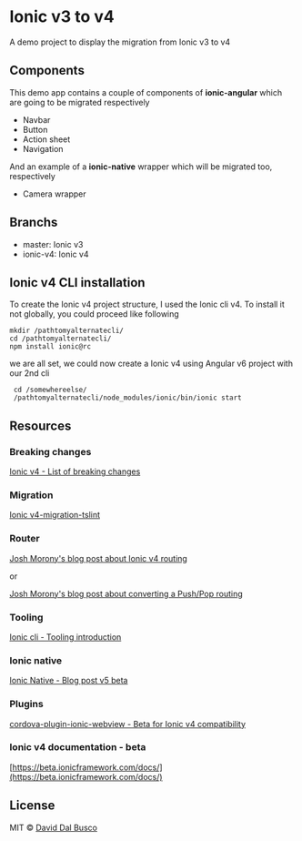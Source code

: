# Ionic v3 to v4

A demo project to display the migration from Ionic v3 to v4

## Components

This demo app contains a couple of components of **ionic-angular** which are going to be migrated respectively

* Navbar
* Button
* Action sheet
* Navigation

And an example of a **ionic-native** wrapper which will be migrated too, respectively

* Camera wrapper 

## Branchs

* master: Ionic v3
* ionic-v4: Ionic v4

## Ionic v4 CLI installation

To create the Ionic v4 project structure, I used the Ionic cli v4. To install it not globally, you could proceed like following

    mkdir /pathtomyalternatecli/
    cd /pathtomyalternatecli/
    npm install ionic@rc

we are all set, we could now create a Ionic v4 using Angular v6 project with our 2nd cli
                
     cd /somewhereelse/
     /pathtomyalternatecli/node_modules/ionic/bin/ionic start 

## Resources

### Breaking changes

[Ionic v4 - List of breaking changes](https://github.com/ionic-team/ionic/blob/master/angular/BREAKING.md)

### Migration

[Ionic v4-migration-tslint](https://github.com/ionic-team/v4-migration-tslint)

### Router

[Josh Morony's blog post about Ionic v4 routing](https://www.joshmorony.com/using-angular-routing-with-ionic-4/)

or

[Josh Morony's blog post about converting a Push/Pop routing](https://www.joshmorony.com/converting-ionic-3-push-pop-navigation-to-angular-routing-in-ionic-4/)

### Tooling

[Ionic cli - Tooling introduction](https://github.com/ionic-team/ionic-cli/issues/3019)

### Ionic native

[Ionic Native - Blog post v5 beta](https://blog.ionicframework.com/help-test-ionic-native-5/)

### Plugins

[cordova-plugin-ionic-webview - Beta for Ionic v4 compatibility](https://github.com/ionic-team/cordova-plugin-ionic-webview)

### Ionic v4 documentation - beta

[https://beta.ionicframework.com/docs/](https://beta.ionicframework.com/docs/) 

## License

MIT © [David Dal Busco](mailto:david.dalbusco@outlook.com)

